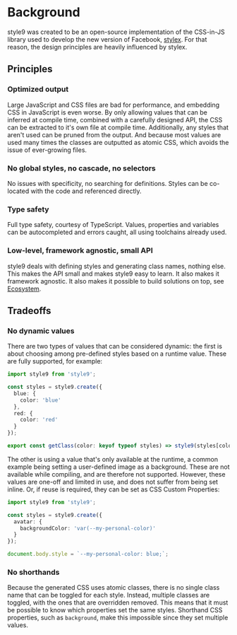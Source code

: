 # Background

style9 was created to be an open-source implementation of the CSS-in-JS library used to develop the new version of Facebook, [stylex][stylex]. For that reason, the design principles are heavily influenced by stylex.

## Principles

### Optimized output

Large JavaScript and CSS files are bad for performance, and embedding CSS in JavaScript is even worse. By only allowing values that can be inferred at compile time, combined with a carefully designed API, the CSS can be extracted to it's own file at compile time. Additionally, any styles that aren't used can be pruned from the output. And because most values are used many times the classes are outputted as atomic CSS, which avoids the issue of ever-growing files.

### No global styles, no cascade, no selectors

No issues with specificity, no searching for definitions. Styles can be co-located with the code and referenced directly.

### Type safety

Full type safety, courtesy of TypeScript. Values, properties and variables can be autocompleted and errors caught, all using toolchains already used.

### Low-level, framework agnostic, small API

style9 deals with defining styles and generating class names, nothing else. This makes the API small and makes style9 easy to learn. It also makes it framework agnostic. It also makes it possible to build solutions on top, see [Ecosystem](Ecosystem.md).

## Tradeoffs

### No dynamic values

There are two types of values that can be considered dynamic: the first is about choosing among pre-defined styles based on a runtime value. These are fully supported, for example:

```typescript
import style9 from 'style9';

const styles = style9.create({
  blue: {
    color: 'blue'
  },
  red: {
    color: 'red'
  }
});

export const getClass(color: keyof typeof styles) => style9(styles[color]);
```

The other is using a value that's only available at the runtime, a common example being setting a user-defined image as a background. These are not available while compiling, and are therefore not supported. However, these values are one-off and limited in use, and does not suffer from being set inline. Or, if reuse is required, they can be set as CSS Custom Properties:

```typescript
import style9 from 'style9';

const styles = style9.create({
  avatar: {
    backgroundColor: 'var(--my-personal-color)'
  }
});

document.body.style = `--my-personal-color: blue;`;
```

### No shorthands

Because the generated CSS uses atomic classes, there is no single class name that can be toggled for each style. Instead, multiple classes are toggled, with the ones that are overridden removed. This means that it must be possible to know which properties set the same styles. Shorthand CSS properties, such as `background`, make this impossible since they set multiple values.

[stylex]: https://engineering.fb.com/2020/05/08/web/facebook-redesign/
